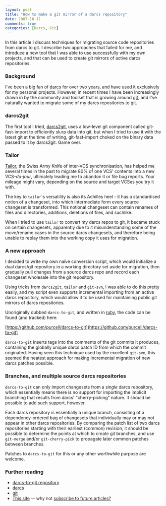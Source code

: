 ```yaml
---
layout: post
title: "How to make a git mirror of a darcs repository"
date: 2007-10-11
comments: true
categories: [Darcs, Git]
---
```


In this article I discuss techniques for migrating source code repositories from darcs to git.  I describe two approaches that failed for me, and introduce a new tool that I was able to use successfully with my own projects, and that can be used to create git mirrors of active darcs repositories.

<!-- more -->

### Background

I've been a big fan of [darcs](https://darcs.net) for over two years,
and have used it exclusively for my personal projects. However, in
recent times I have been increasingly drawn in by the community and
toolset that is growing around [git](https://git.or.cz/), and I've
naturally wanted to migrate some of my darcs repositories to git.

### darcs2git

The first tool I tried,
[darcs2git](https://repo.or.cz/w/darcs2git.git), uses a low-level git
component called git-fast-import to efficiently slurp data into git,
but when I tried to use it with the latest git at the time of writing,
git-fast-import choked on the binary data passed to it by
darcs2git. Game over.

### Tailor

[Tailor](https://progetti.arstecnica.it/tailor/), the Swiss Army Knife
of inter-VCS synchronisation, has helped me several times in the past
to migrate 80% of one VCS' contents into a new VCS-*du-jour*,
ultimately leading me to abandon it or file bug reports. Your mileage
might vary, depending on the source and target VCSes you try it with.

The key to `tailor`'s versatility is also its Achilles heel - it has a
standardised notion of a changeset, into which intermediate form every
source changeset is transformed. This notional changeset can contain
renames of files and directories, additions, deletions of files, and
suchlike.

When I tried to use `tailor` to convert my darcs repos to git, it became
stuck on certain changesets, apparently due to it misunderstanding some
of the move/rename cases in the source darcs changesets, and therefore
being unable to replay them into the working copy it uses for migration.

### A new approach

I decided to write my own naïve conversion script, which would
initialize a dual darcs/git repository in a working directory set aside
for migration, then gradually pull changes from a source darcs repo and
record each changeset wholesale into the git repository.

Using tricks from `darcs2git`, `tailor` and `git-svn`, I was able to do this
pretty easily, and my script even supports incremental importing from an
active darcs repository, which would allow it to be used for maintaining
public git mirrors of darcs repositories.

Unoriginally dubbed `darcs-to-git`, and written in
[ruby](https://www.ruby-lang.org/), the code can be found (and
tracked) here:

[https://github.com/purcell/darcs-to-git](https://github.com/purcell/darcs-to-git)

`darcs-to-git` inserts tags into the comments of the git commits it
produces, containing the globally unique darcs patch ID from which the
commit originated. Having seen this technique used by the excellent
`git-svn`, this seemed the neatest approach for making incremental
migration of new darcs patches possible.

### Branches, and multiple source darcs repositories

`darcs-to-git` can only import changesets from a *single* darcs
repository, which essentially means there is no support for importing
the implicit branching that results from darcs' "cherry-picking" nature.
It should be possible to add such support, however.

Each darcs repository is essentially a unique branch, consisting of a
dependency-ordered bag of changesets that individually may or may not
appear in other darcs repositories. By comparing the patch list of two
darcs repositories starting with their earliest (common) revision, it
should be possible to determine the points at which to create git
branches, and use `git-merge` and/or `git-cherry-pick` to propagate later
common patches between branches.

Patches to `darcs-to-git` for this or any other worthwhile purpose are
welcome.

### Further reading

- [darcs-to-git repository](https://github.com/purcell/darcs-to-git)
- [darcs](https://darcs.net/)
- [git](https://git.or.cz/)
- [This site](/) -- why not
    [subscribe to future articles?](/rss.xml)

